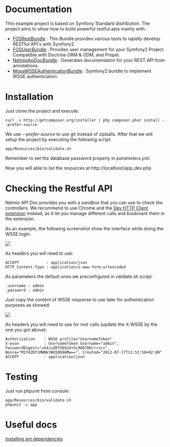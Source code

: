 # Documentation #

This example project is based on Symfony Standard distribution. The project aims to show how to build powerful restful apis mainly with :

*  [FOSRestBundle](https://github.com/FriendsOfSymfony/FOSRestBundle) : This Bundle provides various tools to rapidly develop RESTful API's with Symfony2.
*  [FOSUserBundle](https://github.com/FriendsOfSymfony/FOSUserBundle) : Provides user management for your Symfony2 Project. Compatible with Doctrine ORM & ODM, and Propel.
*  [NelmioApiDocBundle](https://github.com/nelmio/NelmioApiDocBundle) : Generates documentation for your REST API from annotations.
*  [MopaWSSEAuthenticationBundle](https://github.com/phiamo/MopaWSSEAuthenticationBundle) : Symfony2 bundle to implement WSSE authentication.

# Installation #

Just clone the project and execute:

    curl -s http://getcomposer.org/installer | php composer.phar install --prefer-source

We use *--prefer-source* to use git instead of zipballs. After that we will setup the project by executing the following script:

    app/Resources/bin/validate.sh

Remember to set the database password properly in *parameters.yml*.

Now you will able to list the resources at http://localhost/app_dev.php

# Checking the Restful API #

Nelmio API Doc provides you with a *sandbox* that you can use to check the controllers. We recommend to use Chrome and the [Dev HTTP Client extension](https://chrome.google.com/webstore/detail/aejoelaoggembcahagimdiliamlcdmfm) instead, as it let you manage different calls and bookmark them in the extension.

As an example, the following screenshot show the interface while doing the WSSE login:

![](https://dl.dropbox.com/u/3972728/github/devhttpclient01.png)

As headers you will need to use:

    ACCEPT            : application/json
    HTTP_Content-Type : application/x-www-form-urlencoded

As parameters the default ones we preconfigured in validate.sh script:

    _username : admin
    _password : admin

Just copy the content of WSSE response to use later for authentication purposes as showed:

![](https://dl.dropbox.com/u/3972728/github/devhttpclient02.png)

As headers you will need to use for rest calls (update the X-WSSE by the one you got above):

    Authorization    : WSSE profile="UsernameToken"
    X-wsse           : UsernameToken Username="admin", PasswordDigest="uG4/uZRfXD424+Oi9Q67DH/rrzc=", Nonce="M2Y4ZDY1MWNkYWU5ODdmMw==", Created="2012-07-17T12:53:58+02:00"
    ACCEPT           : application/json

# Testing #

Just run phpunit from console:

    app/Resources/bin/validate.sh
    phpunit -c app

# Useful docs #

[Installing ant dependencies](ant_deps.md)